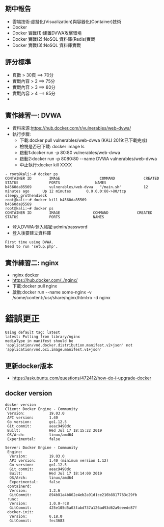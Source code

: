 ## 期中報告
- 雲端技術:虛擬化(Visualization)與容器化(Container)技術
- Docker
- Docker 實戰(1):建置DVWA攻擊環境
- Docker 實戰(2):NoSQL 資料庫(Redis)實戰
- Docker 實戰(3):NoSQL 資料庫實戰
## 評分標準
- 頁數 > 30頁 ==> 70分
- 實戰內容 > 2  ==> 75分
- 實戰內容 > 3  ==> 80分
- 實戰內容 > 4  ==> 85分
- 
## 實作練習一: DVWA
- 資料來源:https://hub.docker.com/r/vulnerables/web-dvwa/
- 執行步驟:
  - 下載:docker pull vulnerables/web-dvwa  (KALI 2019:已下載完成)
  - 檢視是否已下載: docker image ls
  - 啟動1:docker run -p 80:80 vulnerables/web-dvwa
  - 啟動2:docker run -p 8080:80 --name DVWA vulnerables/web-dvwa
  - 中止執行:docker kill  XXXX
```
- root@kali:~# docker ps
CONTAINER ID        IMAGE                  COMMAND             CREATED             STATUS              PORTS                NAMES
b4560da85569        vulnerables/web-dvwa   "/main.sh"          12 minutes ago      Up 12 minutes       0.0.0.0:80->80/tcp   sleepy_grothendieck
root@kali:~# docker kill b4560da85569
b4560da85569
root@kali:~# docker ps
CONTAINER ID        IMAGE               COMMAND             CREATED             STATUS              PORTS               NAMES
```
- 登入DVWA:登入帳密:admin/password
- 登入後要建立資料庫 
```
First time using DVWA.
Need to run 'setup.php'.
```
## 實作練習二: nginx 
- nginx docker
- https://hub.docker.com/_/nginx/
- 下載:docker pull nginx
- 啟動:docker run --name some-nginx -v /some/content:/usr/share/nginx/html:ro -d nginx

# 錯誤更正
```
Using default tag: latest
latest: Pulling from library/nginx
mediaType in manifest should be 'application/vnd.docker.distribution.manifest.v2+json' not 'application/vnd.oci.image.manifest.v1+json'
```

## 更新docker版本
- https://askubuntu.com/questions/472412/how-do-i-upgrade-docker
## docker version
```
docker version
Client: Docker Engine - Community
 Version:           19.03.0
 API version:       1.40
 Go version:        go1.12.5
 Git commit:        aeac9490dc
 Built:             Wed Jul 17 18:15:22 2019
 OS/Arch:           linux/amd64
 Experimental:      false

Server: Docker Engine - Community
 Engine:
  Version:          19.03.0
  API version:      1.40 (minimum version 1.12)
  Go version:       go1.12.5
  Git commit:       aeac9490dc
  Built:            Wed Jul 17 18:14:00 2019
  OS/Arch:          linux/amd64
  Experimental:     false
 containerd:
  Version:          1.2.6
  GitCommit:        894b81a4b802e4eb2a91d1ce216b8817763c29fb
 runc:
  Version:          1.0.0-rc8
  GitCommit:        425e105d5a03fabd737a126ad93d62a9eeede87f
 docker-init:
  Version:          0.18.0
  GitCommit:        fec3683

```
